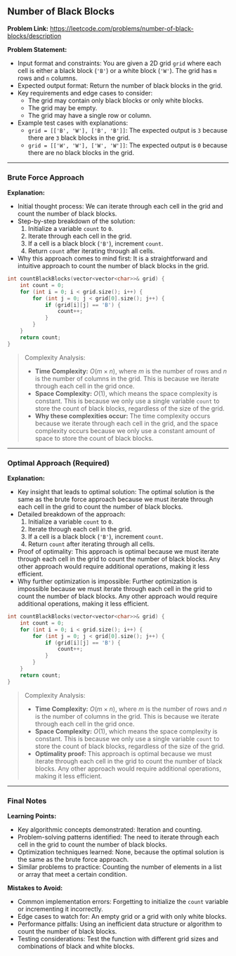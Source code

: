## Number of Black Blocks
**Problem Link:** https://leetcode.com/problems/number-of-black-blocks/description

**Problem Statement:**
- Input format and constraints: You are given a 2D grid `grid` where each cell is either a black block (`'B'`) or a white block (`'W'`). The grid has `m` rows and `n` columns.
- Expected output format: Return the number of black blocks in the grid.
- Key requirements and edge cases to consider: 
  - The grid may contain only black blocks or only white blocks.
  - The grid may be empty.
  - The grid may have a single row or column.
- Example test cases with explanations:
  - `grid = [['B', 'W'], ['B', 'B']]`: The expected output is `3` because there are `3` black blocks in the grid.
  - `grid = [['W', 'W'], ['W', 'W']]`: The expected output is `0` because there are no black blocks in the grid.

---

### Brute Force Approach

**Explanation:**
- Initial thought process: We can iterate through each cell in the grid and count the number of black blocks.
- Step-by-step breakdown of the solution: 
  1. Initialize a variable `count` to `0`.
  2. Iterate through each cell in the grid.
  3. If a cell is a black block (`'B'`), increment `count`.
  4. Return `count` after iterating through all cells.
- Why this approach comes to mind first: It is a straightforward and intuitive approach to count the number of black blocks in the grid.

```cpp
int countBlackBlocks(vector<vector<char>>& grid) {
    int count = 0;
    for (int i = 0; i < grid.size(); i++) {
        for (int j = 0; j < grid[0].size(); j++) {
            if (grid[i][j] == 'B') {
                count++;
            }
        }
    }
    return count;
}
```

> Complexity Analysis:
> - **Time Complexity:** $O(m \times n)$, where $m$ is the number of rows and $n$ is the number of columns in the grid. This is because we iterate through each cell in the grid once.
> - **Space Complexity:** $O(1)$, which means the space complexity is constant. This is because we only use a single variable `count` to store the count of black blocks, regardless of the size of the grid.
> - **Why these complexities occur:** The time complexity occurs because we iterate through each cell in the grid, and the space complexity occurs because we only use a constant amount of space to store the count of black blocks.

---

### Optimal Approach (Required)

**Explanation:**
- Key insight that leads to optimal solution: The optimal solution is the same as the brute force approach because we must iterate through each cell in the grid to count the number of black blocks.
- Detailed breakdown of the approach: 
  1. Initialize a variable `count` to `0`.
  2. Iterate through each cell in the grid.
  3. If a cell is a black block (`'B'`), increment `count`.
  4. Return `count` after iterating through all cells.
- Proof of optimality: This approach is optimal because we must iterate through each cell in the grid to count the number of black blocks. Any other approach would require additional operations, making it less efficient.
- Why further optimization is impossible: Further optimization is impossible because we must iterate through each cell in the grid to count the number of black blocks. Any other approach would require additional operations, making it less efficient.

```cpp
int countBlackBlocks(vector<vector<char>>& grid) {
    int count = 0;
    for (int i = 0; i < grid.size(); i++) {
        for (int j = 0; j < grid[0].size(); j++) {
            if (grid[i][j] == 'B') {
                count++;
            }
        }
    }
    return count;
}
```

> Complexity Analysis:
> - **Time Complexity:** $O(m \times n)$, where $m$ is the number of rows and $n$ is the number of columns in the grid. This is because we iterate through each cell in the grid once.
> - **Space Complexity:** $O(1)$, which means the space complexity is constant. This is because we only use a single variable `count` to store the count of black blocks, regardless of the size of the grid.
> - **Optimality proof:** This approach is optimal because we must iterate through each cell in the grid to count the number of black blocks. Any other approach would require additional operations, making it less efficient.

---

### Final Notes

**Learning Points:**
- Key algorithmic concepts demonstrated: Iteration and counting.
- Problem-solving patterns identified: The need to iterate through each cell in the grid to count the number of black blocks.
- Optimization techniques learned: None, because the optimal solution is the same as the brute force approach.
- Similar problems to practice: Counting the number of elements in a list or array that meet a certain condition.

**Mistakes to Avoid:**
- Common implementation errors: Forgetting to initialize the `count` variable or incrementing it incorrectly.
- Edge cases to watch for: An empty grid or a grid with only white blocks.
- Performance pitfalls: Using an inefficient data structure or algorithm to count the number of black blocks.
- Testing considerations: Test the function with different grid sizes and combinations of black and white blocks.